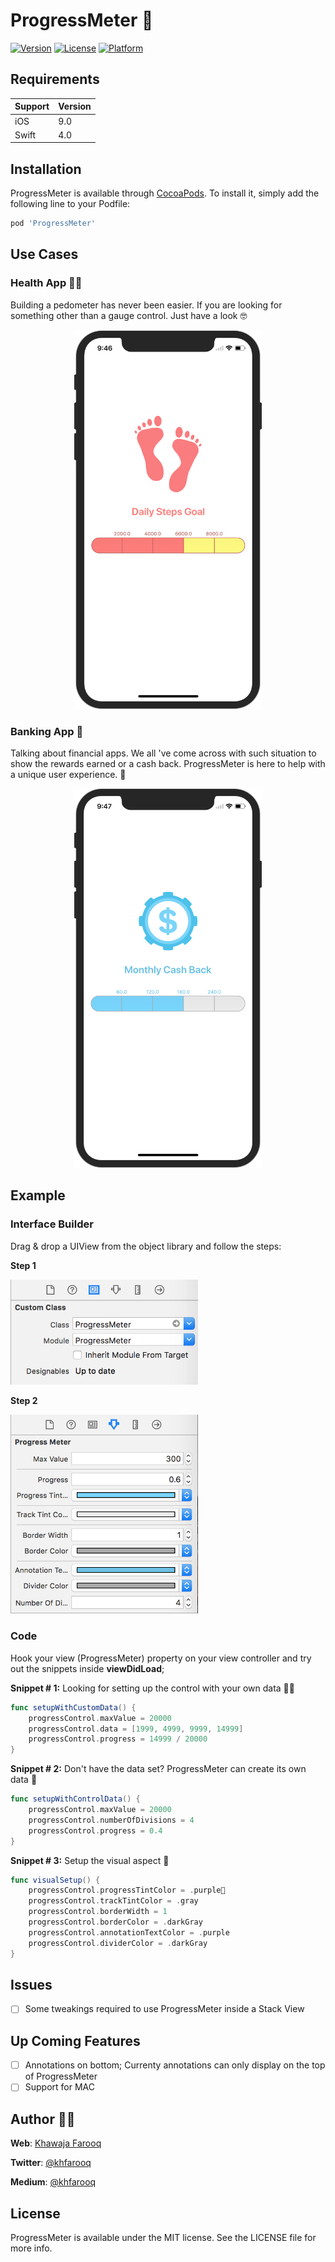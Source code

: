# ProgressMeter 🎰

[![Version](https://img.shields.io/cocoapods/v/ProgressMeter.svg?style=flat)](http://cocoapods.org/pods/ProgressMeter)
[![License](https://img.shields.io/cocoapods/l/ProgressMeter.svg?style=flat)](http://cocoapods.org/pods/ProgressMeter)
[![Platform](https://img.shields.io/cocoapods/p/ProgressMeter.svg?style=flat)](http://cocoapods.org/pods/ProgressMeter)

## Requirements

| Support | Version |
| --- | --- |
| iOS | 9.0 |
| Swift | 4.0 |


## Installation

ProgressMeter is available through [CocoaPods](http://cocoapods.org). To install
it, simply add the following line to your Podfile:

```ruby
pod 'ProgressMeter'
```

## Use Cases

### Health App 🏃‍♂️
Building a pedometer has never been easier. If you are looking for something other than a gauge control. Just have a look 🤓
<p align="center"><img src ="screens/steps_example.png" width="300px"/></p>


### Banking App 🏦
Talking about financial apps. We all 've come across with such situation to show the rewards earned or a cash back. ProgressMeter is here to help with a unique user experience. 🏧
<p align="center"><img src ="screens/cash_example.png" width="300px"/></p>

## Example

### Interface Builder

Drag & drop a UIView from the object library and follow the steps:

**Step 1**

<p align="left"><img src ="screens/ib_step1.png" width="300px"/></p>

**Step 2**

<p align="left"><img src ="screens/ib_step2.png" width="300px"/></p>

### Code

Hook your view (ProgressMeter) property on your view controller and try out the snippets inside **viewDidLoad**;

**Snippet # 1:** Looking for setting up the control with your own data 👨‍🏫

```swift
func setupWithCustomData() {
    progressControl.maxValue = 20000
    progressControl.data = [1999, 4999, 9999, 14999]
    progressControl.progress = 14999 / 20000
}
```

**Snippet # 2:** Don't have the data set? ProgressMeter can create its own data 🔢

```swift
func setupWithControlData() {
    progressControl.maxValue = 20000
    progressControl.numberOfDivisions = 4
    progressControl.progress = 0.4
}
```

**Snippet # 3:** Setup the visual aspect 💄
```swift
func visualSetup() {
    progressControl.progressTintColor = .purple
    progressControl.trackTintColor = .gray
    progressControl.borderWidth = 1
    progressControl.borderColor = .darkGray
    progressControl.annotationTextColor = .purple
    progressControl.dividerColor = .darkGray
}
```

## Issues
- [ ] Some tweakings required to use ProgressMeter inside a Stack View

## Up Coming Features
- [ ] Annotations on bottom; Currenty annotations can only display on the top of ProgressMeter
- [ ] Support for MAC

## Author 🙏🏻
**Web**: [Khawaja Farooq](http://khawajafarooq.github.io)

**Twitter**: [@khfarooq](https://twitter.com/khfarooq)

**Medium**: [@khfarooq](https://medium.com/@khfarooq)


## License

ProgressMeter is available under the MIT license. See the LICENSE file for more info.
